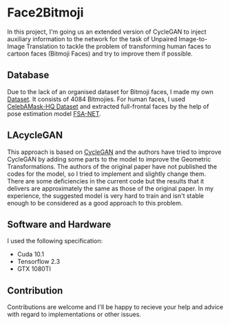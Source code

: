 # Face2Bitmoji
In this project, I'm going us an extended version of CycleGAN to inject auxiliary information to the network for the task of Unpaired Image-to-Image Translation to tackle the problem of transforming human faces to cartoon faces (Bitmoji Faces) and try to improve them if possible.

## Database
Due to the lack of an organised dataset for Bitmoji faces, I made my own [Dataset](https://www.kaggle.com/mostafamozafari/bitmoji-faces?select=BitmojiDataset). It consists of 4084 Bitmojies. For human faces, I used [CelebAMask-HQ Dataset](https://github.com/switchablenorms/CelebAMask-HQ) and extracted full-frontal faces by the help of pose estimation model [FSA-NET](https://github.com/shamangary/FSA-Net).

## LAcycleGAN
This approach is based on [CycleGAN](https://github.com/junyanz/CycleGAN) and the authors have tried to improve CycleGAN by adding some parts to the model to improve the Geometric Transformations. The authors of the original paper have not published the codes for the model, so I tried to implement and slightly change them. There are some deficiencies in the current code but the results that it delivers are approximately the same as those of the original paper. In my experience, the suggested model is very hard to train and isn't stable enough to be considered as a good approach to this problem.
  


## Software and Hardware
I used the following specification:
- Cuda 10.1
- Tensorflow 2.3
- GTX 1080TI

## Contribution
Contributions are welcome and I'll be happy to recieve your help and advice with regard to implementations or other issues.
